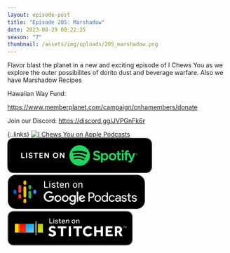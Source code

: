 ```yaml
---
layout: episode-post
title: "Episode 205: Marshadow"
date: 2023-08-29 08:22:25
season: "7"
thumbnail: /assets/img/uploads/205_marshadow.png
---
```

Flavor blast the planet in a new and exciting episode of I Chews You as we explore the outer possibilites of dorito dust and beverage warfare. Also we have Marshadow Recipes

Hawaiian Way Fund:

<https://www.memberplanet.com/campaign/cnhamembers/donate>

Join our Discord: <https://discord.gg/JVPGnFk6r>

{:.links}  [![I Chews You on Apple Podcasts](https://linkmaker.itunes.apple.com/en-us/badge-lrg.svg?releaseDate=2019-04-16T00:00:00Z&kind=podcast&bubble=podcasts)](https://podcasts.apple.com/us/podcast/205-marshadow/id1455409177?i=1000626038729)  [![I Chews You on Spotify](/assets/img/uploads/spotify-badge-button.svg)](https://open.spotify.com/episode/0AZL4vgG1Pfzi4gYYZLZyt?si=wpzc3GYjQCCvkJuXyCyKjQ)  [![I Chews You on Google Podcasts](/assets/img/uploads/google-podcasts-badge-button.svg)](https://podcasts.google.com/feed/aHR0cHM6Ly9mZWVkcy5saWJzeW4uY29tLzE2ODgyMS9yc3M/episode/NTJlNWVkYTUtNjFjYy00ODhjLWI0ZjEtOTgxYmYzZWEyOGZj?sa=X&ved=0CAUQkfYCahcKEwig797z14SBAxUAAAAAHQAAAAAQAQ)  [![I Chews You on Stitcher](/assets/img/uploads/stitcher-badge-button.svg)](undefined)